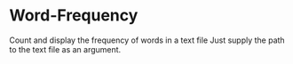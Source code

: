 Word-Frequency
==============

Count and display the frequency of words in a text file
Just supply the path to the text file as an argument.
